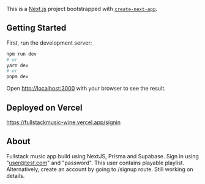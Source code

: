 This is a [Next.js](https://nextjs.org/) project bootstrapped with [`create-next-app`](https://github.com/vercel/next.js/tree/canary/packages/create-next-app).

## Getting Started

First, run the development server:

```bash
npm run dev
# or
yarn dev
# or
pnpm dev
```

Open [http://localhost:3000](http://localhost:3000) with your browser to see the result.

## Deployed on Vercel

https://fullstackmusic-wine.vercel.app/signin


## About

Fullstack music app build using NextJS, Prisma and Supabase.
Sign in using "user@test.com" and "password". This user contains playable playlist. 
Alternatively, create an account by going to /signup route. 
Still working on details. 
